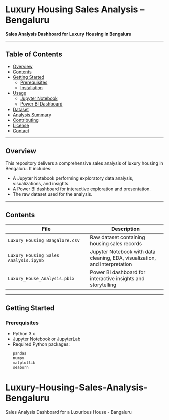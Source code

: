 # Luxury Housing Sales Analysis – Bengaluru

**Sales Analysis Dashboard for Luxury Housing in Bengaluru**

---

## Table of Contents
- [Overview](#overview)
- [Contents](#contents)
- [Getting Started](#getting-started)
  - [Prerequisites](#prerequisites)
  - [Installation](#installation)
- [Usage](#usage)
  - [Jupyter Notebook](#jupyter-notebook)
  - [Power BI Dashboard](#power-bi-dashboard)
- [Dataset](#dataset)
- [Analysis Summary](#analysis-summary)
- [Contributing](#contributing)
- [License](#license)
- [Contact](#contact)

---

## Overview
This repository delivers a comprehensive sales analysis of luxury housing in Bengaluru. It includes:
- A Jupyter Notebook performing exploratory data analysis, visualizations, and insights.
- A Power BI dashboard for interactive exploration and presentation.
- The raw dataset used for the analysis.

---

## Contents
| File | Description |
|------|-------------|
| `Luxury_Housing_Bangalore.csv` | Raw dataset containing housing sales records |
| `Luxury Housing Sales Analysis.ipynb` | Jupyter Notebook with data cleaning, EDA, visualization, and interpretation |
| `Luxury_House_Analysis.pbix` | Power BI dashboard for interactive insights and storytelling |

---

## Getting Started

### Prerequisites
- Python 3.x
- Jupyter Notebook or JupyterLab
- Required Python packages:
  ```bash
  pandas
  numpy
  matplotlib
  seaborn
# Luxury-Housing-Sales-Analysis-Bengaluru
Sales Analysis Dashboard for a Luxurious House - Bangaluru

